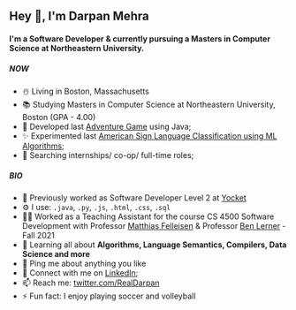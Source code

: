 ## Hey 👋, I'm Darpan Mehra

#### I'm a Software Developer & currently pursuing a Masters in Computer Science at Northeastern University.
##### NOW

- ☃️ Living in Boston, Massachusetts
- 📚 Studying Masters in Computer Science at Northeastern University, Boston (GPA - 4.00)
- 👾 Developed last [Adventure Game](https://github.com/darpanmehra/GraphicalAdventureGame-ObjectOrientedProgramming) using Java;
- ✨ Experimented last [American Sign Language Classification using ML Algorithms](https://github.com/darpanmehra/AmericanSignLanguageClassificationUsingML);
- 👀 Searching internships/ co-op/ full-time roles;


##### BIO

- 🏢 Previously worked as Software Developer Level 2 at [Yocket](https://yocket.com/)
- ⚙️ I use: `.java`, `.py`, `.js`, `.html`, `.css`, `.sql`
- 👨‍🏫 Worked as a Teaching Assistant for the course CS 4500 Software Development with Professor [Matthias Felleisen](https://en.wikipedia.org/wiki/Matthias_Felleisen) & Professor [Ben Lerner](https://www.khoury.northeastern.edu/people/benjamin-lerner/) - Fall 2021
- 🌱 Learning all about **Algorithms, Language Semantics, Compilers, Data Science and more**
- 💬 Ping me about anything you like
- 📱 Connect with me on [LinkedIn](https://www.linkedin.com/in/darpan-mehra/);
- 📫 Reach me: [twitter.com/RealDarpan](https://twitter.com/RealDarpan)
- ⚡️ Fun fact: I enjoy playing soccer and volleyball
